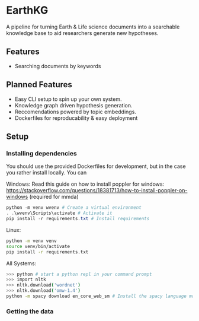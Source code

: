 # EarthKG
A pipeline for turning Earth &amp; Life science documents into a searchable knowledge base to aid researchers generate new hypotheses.

## Features
- Searching documents by keywords

## Planned Features
- Easy CLI setup to spin up your own system.
- Knowledge graph driven hypothesis generation. 
- Reccomendations powered by topic embeddings.
- Dockerfiles for reproducability & easy deployment

## Setup


### Installing dependencies 
You should use the provided Dockerfiles for development, but in the case you rather install locally. You can 

Windows:
Read this guide on how to install poppler for windows: https://stackoverflow.com/questions/18381713/how-to-install-poppler-on-windows (required for mmda)

```powershell
python -m venv wvenv # Create a virtual environment
. .\wvenv\Scripts\activate # Activate it
pip install -r requirements.txt # Install requirements
```

Linux:
```sh
python -m venv venv
source venv/bin/activate
pip install -r requirements.txt
```

All Systems:
```sh
>>> python # start a python repl in your command prompt
>>> import nltk
>>> nltk.download('wordnet')
>>> nltk.download('omw-1.4')
python -m spacy download en_core_web_sm # Install the spacy language model you want to use
```

### Getting the data

